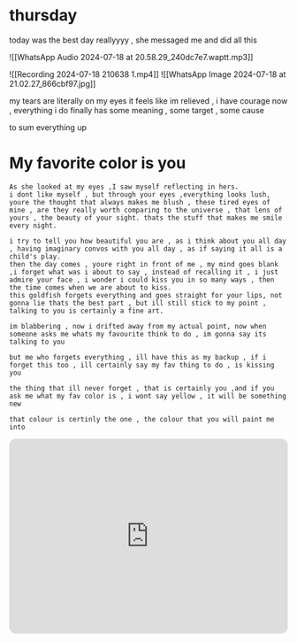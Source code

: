 # thursday


today was the best day reallyyyy , she messaged me and did all this

![[WhatsApp Audio 2024-07-18 at 20.58.29_240dc7e7.waptt.mp3]]

![[Recording 2024-07-18 210638 1.mp4]]
![[WhatsApp Image 2024-07-18 at 21.02.27_866cbf97.jpg]]

my tears are literally on my eyes
it feels like im relieved , i have courage now , everything i do finally has some meaning , some target , some cause

to sum everything up

# My favorite color is you

```
As she looked at my eyes ,I saw myself reflecting in hers.
i dont like myself , but through your eyes ,everything looks lush, youre the thought that always makes me blush , these tired eyes of mine , are they really worth comparing to the universe , that lens of yours , the beauty of your sight. thats the stuff that makes me smile every night.

i try to tell you how beautiful you are , as i think about you all day , having imaginary convos with you all day , as if saying it all is a child's play.
then the day comes , youre right in front of me , my mind goes blank ,i forget what was i about to say , instead of recalling it , i just admire your face , i wonder i could kiss you in so many ways , then the time comes when we are about to kiss.
this goldfish forgets everything and goes straight for your lips, not gonna lie thats the best part , but ill still stick to my point , talking to you is certainly a fine art.

im blabbering , now i drifted away from my actual point, now when someone asks me whats my favourite think to do , im gonna say its talking to you

but me who forgets everything , ill have this as my backup , if i forget this too , ill certainly say my fav thing to do , is kissing you

the thing that ill never forget , that is certainly you ,and if you ask me what my fav color is , i wont say yellow , it will be something new

that colour is certinly the one , the colour that you will paint me into
```

<iframe style="border-radius:12px" src="https://open.spotify.com/embed/track/7bOxSmco2236p74tqu41PU?utm_source=generator&theme=0" width="100%" height="352" frameBorder="0" allowfullscreen="" allow="autoplay; clipboard-write; encrypted-media; fullscreen; picture-in-picture" loading="lazy"></iframe>
